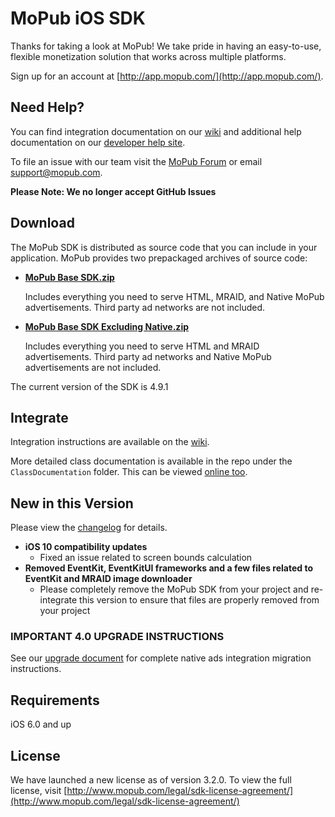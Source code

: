 # MoPub iOS SDK

Thanks for taking a look at MoPub! We take pride in having an easy-to-use, flexible monetization solution that works across multiple platforms.

Sign up for an account at [http://app.mopub.com/](http://app.mopub.com/).

## Need Help?

You can find integration documentation on our [wiki](https://github.com/mopub/mopub-ios-sdk/wiki/Getting-Started) and additional help documentation on our [developer help site](http://dev.twitter.com/mopub).

To file an issue with our team visit the [MoPub Forum](https://twittercommunity.com/c/fabric/mopub) or email [support@mopub.com](mailto:support@mopub.com).

**Please Note: We no longer accept GitHub Issues**

## Download

The MoPub SDK is distributed as source code that you can include in your application.  MoPub provides two prepackaged archives of source code:

- **[MoPub Base SDK.zip](http://bit.ly/2bH8ObO)**

  Includes everything you need to serve HTML, MRAID, and Native MoPub advertisements.  Third party ad networks are not included.
  
- **[MoPub Base SDK Excluding Native.zip](http://bit.ly/2bCCgRw)**

  Includes everything you need to serve HTML and MRAID advertisements.  Third party ad networks and Native MoPub advertisements are not included.

The current version of the SDK is 4.9.1

## Integrate

Integration instructions are available on the [wiki](https://github.com/mopub/mopub-ios-sdk/wiki/Getting-Started).

More detailed class documentation is available in the repo under the `ClassDocumentation` folder.  This can be viewed [online too](http://htmlpreview.github.com/?https://github.com/mopub/mopub-ios-sdk/blob/master/ClassDocumentation/index.html).

## New in this Version

Please view the [changelog](https://github.com/mopub/mopub-ios-sdk/blob/master/CHANGELOG.md) for details.

- **iOS 10 compatibility updates**
	- Fixed an issue related to screen bounds calculation
- **Removed EventKit, EventKitUI frameworks and a few files related to EventKit and MRAID image downloader**
	- Please completely remove the MoPub SDK from your project and re-integrate this version to ensure that files are properly removed from your project


### IMPORTANT 4.0 UPGRADE INSTRUCTIONS

See our [upgrade document](https://github.com/mopub/mopub-ios-sdk/wiki/Upgrading-Native-Ads-Integration-to-4.0) for complete native ads integration migration instructions.


## Requirements

iOS 6.0 and up

## License

We have launched a new license as of version 3.2.0. To view the full license, visit [http://www.mopub.com/legal/sdk-license-agreement/](http://www.mopub.com/legal/sdk-license-agreement/)